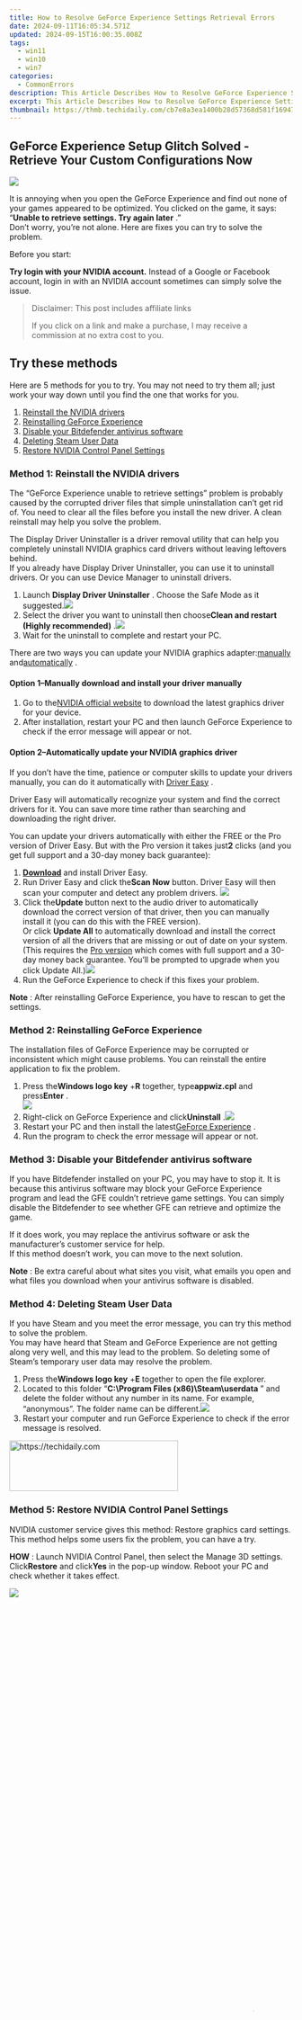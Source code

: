 ```yaml
---
title: How to Resolve GeForce Experience Settings Retrieval Errors
date: 2024-09-11T16:05:34.571Z
updated: 2024-09-15T16:00:35.008Z
tags:
  - win11
  - win10
  - win7
categories:
  - CommonErrors
description: This Article Describes How to Resolve GeForce Experience Settings Retrieval Errors
excerpt: This Article Describes How to Resolve GeForce Experience Settings Retrieval Errors
thumbnail: https://thmb.techidaily.com/cb7e8a3ea1400b28d57368d581f169474fb4983f5389a6a0053ebe83f3cfd779.jpg
---
```


## GeForce Experience Setup Glitch Solved - Retrieve Your Custom Configurations Now

![](https://images.drivereasy.com/wp-content/uploads/2019/06/feature.jpg)

 It is annoying when you open the GeForce Experience and find out none of your games appeared to be optimized. You clicked on the game, it says: “**Unable to retrieve settings. Try again later** .”  
 Don’t worry, you’re not alone. Here are fixes you can try to solve the problem.  

Before you start:

**Try login with your NVIDIA account.** Instead of a Google or Facebook account, login in with an NVIDIA account sometimes can simply solve the issue.  

>  Disclaimer: This post includes affiliate links
>
>  If you click on a link and make a purchase, I may receive a commission at no extra cost to you.
>

## Try these methods

 Here are 5 methods for you to try. You may not need to try them all; just work your way down until you find the one that works for you.

1. [Reinstall the NVIDIA drivers](https://tools.techidaily.com/drivereasy/download/)
2. [Reinstalling GeForce Experience](https://tools.techidaily.com/drivereasy/download/)
3. [Disable your Bitdefender antivirus software](https://tools.techidaily.com/drivereasy/download/)
4. [Deleting Steam User Data](https://tools.techidaily.com/drivereasy/download/)
5. [Restore NVIDIA Control Panel Settings](https://tools.techidaily.com/drivereasy/download/)

### Method 1: Reinstall the NVIDIA drivers

 The “GeForce Experience unable to retrieve settings” problem is probably caused by the corrupted driver files that simple uninstallation can’t get rid of. You need to clear all the files before you install the new driver. A clean reinstall may help you solve the problem.  

 The Display Driver Uninstaller is a driver removal utility that can help you completely uninstall NVIDIA graphics card drivers without leaving leftovers behind.  
 If you already have Display Driver Uninstaller, you can use it to uninstall drivers. Or you can use Device Manager to uninstall drivers.

1. Launch **Display Driver Uninstaller** . Choose the Safe Mode as it suggested.![](https://images.drivereasy.com/wp-content/uploads/2019/06/ddu1.jpg)
2. Select the driver you want to uninstall then choose**Clean and restart (Highly recommended)** .![](https://images.drivereasy.com/wp-content/uploads/2019/06/DDU.jpg)
3. Wait for the uninstall to complete and restart your PC.

 There are two ways you can update your NVIDIA graphics adapter:[manually](https://tools.techidaily.com/drivereasy/download/) and[automatically](https://tools.techidaily.com/drivereasy/download/) .

#### Option 1–Manually download and install your driver manually

1. Go to the[NVIDIA official website](https://www.nvidia.com/Download/index.aspx?lang=en-us) to download the latest graphics driver for your device.
2. After installation, restart your PC and then launch GeForce Experience to check if the error message will appear or not.

#### Option 2–Automatically update your NVIDIA graphics driver

 If you don’t have the time, patience or computer skills to update your drivers manually, you can do it automatically with [Driver Easy](https://tools.techidaily.com/drivereasy/download/) .

 Driver Easy will automatically recognize your system and find the correct drivers for it. You can save more time rather than searching and downloading the right driver.

 You can update your drivers automatically with either the FREE or the Pro version of Driver Easy. But with the Pro version it takes just**2** clicks (and you get full support and a 30-day money back guarantee):

1. **[Download](https://tools.techidaily.com/drivereasy/download/)**  and install Driver Easy.
2. Run Driver Easy and click the**Scan Now** button. Driver Easy will then scan your computer and detect any problem drivers. ![](https://images.drivereasy.com/wp-content/uploads/2019/06/geoforce1.jpg)
3. Click the**Update** button next to the audio driver to automatically download the correct version of that driver, then you can manually install it (you can do this with the FREE version).  
 Or click **Update All** to automatically download and install the correct version of all the drivers that are missing or out of date on your system. (This requires the [Pro version](https://tools.techidaily.com/drivereasy/download/) which comes with full support and a 30-day money back guarantee. You’ll be prompted to upgrade when you click Update All.)![](https://images.drivereasy.com/wp-content/uploads/2019/06/geoforce.jpg)
4. Run the GeForce Experience to check if this fixes your problem.

**Note** : After reinstalling GeForce Experience, you have to rescan to get the settings.

### Method 2: Reinstalling GeForce Experience

 The installation files of GeForce Experience may be corrupted or inconsistent which might cause problems. You can reinstall the entire application to fix the problem.

1. Press the**Windows logo key** +**R** together, type**appwiz.cpl** and press**Enter** .  
![](https://images.drivereasy.com/wp-content/uploads/2019/06/n0-1.jpg)
2. Right-click on GeForce Experience and click**Uninstall** .![](https://images.drivereasy.com/wp-content/uploads/2019/06/n.jpg)
3. Restart your PC and then install the latest[GeForce Experience](https://www.nvidia.com/en-us/geforce/geforce-experience/) .
4. Run the program to check the error message will appear or not.

### Method 3: Disable your Bitdefender antivirus software

 If you have Bitdefender installed on your PC, you may have to stop it. It is because this antivirus software may block your GeForce Experience program and lead the GFE couldn’t retrieve game settings. You can simply disable the Bitdefender to see whether GFE can retrieve and optimize the game.

 If it does work, you may replace the antivirus software or ask the manufacturer’s customer service for help.  
 If this method doesn’t work, you can move to the next solution.

**Note** : Be extra careful about what sites you visit, what emails you open and what files you download when your antivirus software is disabled.

### Method 4: Deleting Steam User Data

 If you have Steam and you meet the error message, you can try this method to solve the problem.  
 You may have heard that Steam and GeForce Experience are not getting along very well, and this may lead to the problem. So deleting some of Steam’s temporary user data may resolve the problem.

1. Press the**Windows logo key** +**E** together to open the file explorer.
2. Located to this folder “**C:\\Program Files (x86)\\Steam\\userdata** ” and delete the folder without any number in its name. For example, “anonymous”. The folder name can be different.![](https://images.drivereasy.com/wp-content/uploads/2019/06/steam.jpg)
3. Restart your computer and run GeForce Experience to check if the error message is resolved.

<!-- affiliate ads begin -->
<a href="https://wigfever.sjv.io/c/5597632/1995803/22899" target="_top" id="1995803">
  <img src="//a.impactradius-go.com/display-ad/22899-1995803" border="0" alt="https://techidaily.com" width="300" height="90"/>
</a>
<img height="0" width="0" src="https://wigfever.sjv.io/i/5597632/1995803/22899" style="position:absolute;visibility:hidden;" border="0" />
<!-- affiliate ads end -->

### Method 5: Restore NVIDIA Control Panel Settings

 NVIDIA customer service gives this method: Restore graphics card settings. This method helps some users fix the problem, you can have a try.

**HOW** : Launch NVIDIA Control Panel, then select the Manage 3D settings. Click**Restore** and click**Yes** in the pop-up window. Reboot your PC and check whether it takes effect.

![](https://images.drivereasy.com/wp-content/uploads/2019/06/nvidia-control-panel.jpg)

<!-- affiliate ads begin -->
<span id="1531882">
					<video width="864" height="1536" style="cursor:pointer"
           poster="//a.impactradius-go.com/display-clicktoplayimage/1531882.png"
           onclick="if(!this.playClicked){this.play();this.setAttribute('controls',true);this.playClicked=true;}">
	   <source src="//a.impactradius-go.com/display-ad/16446-1531882">
	   <img src="//a.impactradius-go.com/display-clicktoplayimage/1531882.png" style="border: none; height: 100%; width: 100%; object-fit: contain">
	</video>
	<div style="width:540px;text-align:center"><a href="javascript:window.open(decodeURIComponent('https%3A%2F%2Flaganoo.pxf.io%2Fc%2F5597632%2F1531882%2F16446'), '_blank');void(0);">Click here</a></div>
</span>
<img height="0" width="0" src="https://imp.pxf.io/i/5597632/1531882/16446" style="position:absolute;visibility:hidden;" border="0" />
<!-- affiliate ads end -->

 Thanks for reading. We hope one of these methods can help you solve the issue. If you have any questions or suggestions, please leave comments below. We’ll try our best to help.

* [GeForce Experience](https://tools.techidaily.com/drivereasy/download/)

<ins class="adsbygoogle"
     style="display:block"
     data-ad-format="autorelaxed"
     data-ad-client="ca-pub-7571918770474297"
     data-ad-slot="1223367746"></ins>

<ins class="adsbygoogle"
     style="display:block"
     data-ad-client="ca-pub-7571918770474297"
     data-ad-slot="8358498916"
     data-ad-format="auto"
     data-full-width-responsive="true"></ins>

<span class="atpl-alsoreadstyle">Also read:</span>
<div><ul>
<li><a href="https://extra-support.techidaily.com/updated-premium-caller-id-changers-the-magic-app-series/"><u>[Updated] Premium Caller ID Changers The Magic App Series</u></a></li>
<li><a href="https://extra-skills.techidaily.com/2024-approved-quick-and-simple-creating-stunning-time-lapses-on-samsungs/"><u>2024 Approved Quick & Simple Creating Stunning Time-Lapses on Samsungs</u></a></li>
<li><a href="https://common-error.techidaily.com/effective-ways-to-correctly-address-minecrafts-error-5-issue/"><u>Effective Ways to Correctly Address Minecraft's Error 5 Issue</u></a></li>
<li><a href="https://win-solutions.techidaily.com/fix-palworld-issues-instant-solutions-for-app-crash-on-startup/"><u>Fix PalWorld Issues: Instant Solutions for App Crash on Startup</u></a></li>
<li><a href="https://common-error.techidaily.com/fix-the-module-cannot-be-located-issue-effective-strategies-for-developers/"><u>Fix the ‘Module Cannot Be Located’ Issue - Effective Strategies for Developers</u></a></li>
<li><a href="https://visual-screen-recording.techidaily.com/in-2024-elevating-your-desktop-mastering-screenshot-and-recording/"><u>In 2024, Elevating Your Desktop Mastering Screenshot and Recording</u></a></li>
<li><a href="https://change-location.techidaily.com/in-2024-how-to-use-ispoofer-on-vivo-v29e-drfone-by-drfone-virtual-android/"><u>In 2024, How to use iSpoofer on Vivo V29e? | Dr.fone</u></a></li>
<li><a href="https://apple-account.techidaily.com/in-2024-protecting-your-privacy-how-to-remove-apple-id-from-apple-iphone-7-plus-by-drfone-ios/"><u>In 2024, Protecting Your Privacy How To Remove Apple ID From Apple iPhone 7 Plus</u></a></li>
<li><a href="https://win-amazing.techidaily.com/keep-your-graphics-card-on-point-download-the-newest-nvidia-driver-for-geforce-rtx-1660-super/"><u>Keep Your Graphics Card on Point: Download the Newest NVIDIA Driver for GeForce RTX 1660 Super</u></a></li>
<li><a href="https://common-error.techidaily.com/mastering-usb-connections-repairing-unknown-device-and-port-reset-issues-in-windows-10-systems/"><u>Mastering USB Connections: Repairing Unknown Device and Port Reset Issues in Windows 10 Systems</u></a></li>
<li><a href="https://common-error.techidaily.com/oddworld-soulstorm-troubleshooting-and-solving-pc-game-freezes/"><u>Oddworld: Soulstorm - Troubleshooting and Solving PC Game Freezes</u></a></li>
<li><a href="https://common-error.techidaily.com/troubleshooting-and-fixing-windows-amoled-0x80072efd-issue-efficiently/"><u>Troubleshooting and Fixing Windows Amoled 0X80072EFD Issue Efficiently</u></a></li>
<li><a href="https://common-error.techidaily.com/windows-11-taskbar-not-hiding-solved/"><u>Windows 11 Taskbar Not Hiding [Solved]</u></a></li>
</ul></div>

